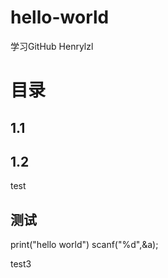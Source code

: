# hello-world
学习GitHub
Henrylzl

# 目录
## 1.1
## 1.2

test

## 测试
print("hello world")
scanf("%d",&a);


test3
